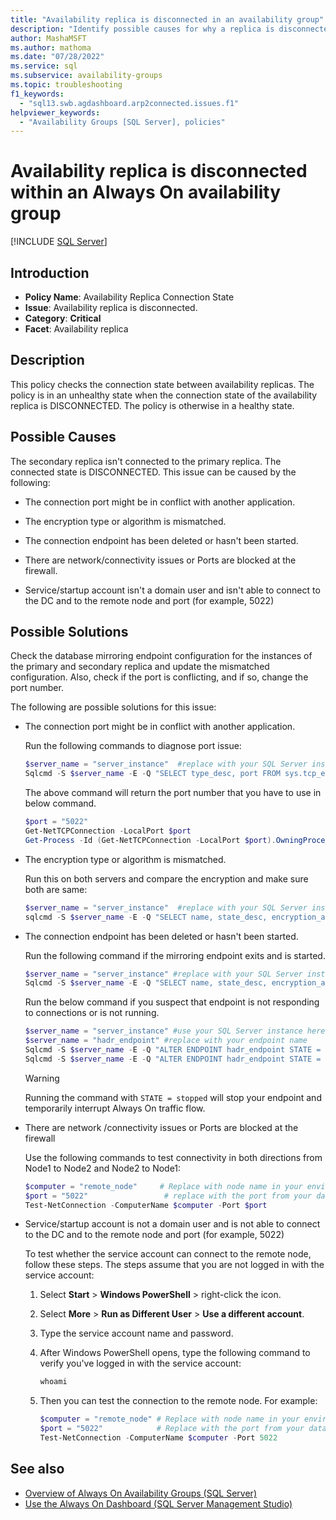 ```yaml
---
title: "Availability replica is disconnected in an availability group"
description: "Identify possible causes for why a replica is disconnected within an Always On availability group."
author: MashaMSFT
ms.author: mathoma
ms.date: "07/28/2022"
ms.service: sql
ms.subservice: availability-groups
ms.topic: troubleshooting
f1_keywords:
  - "sql13.swb.agdashboard.arp2connected.issues.f1"
helpviewer_keywords:
  - "Availability Groups [SQL Server], policies"
---
```


# Availability replica is disconnected within an Always On availability group

[!INCLUDE [SQL Server](../../../includes/applies-to-version/sqlserver.md)]
    
## Introduction  
  
- **Policy Name**: Availability Replica Connection State
- **Issue**: Availability replica is disconnected.
- **Category**: **Critical**
- **Facet**: Availability replica  
  
## Description  

This policy checks the connection state between availability replicas. The policy is in an unhealthy state when the connection state of the availability replica is DISCONNECTED. The policy is otherwise in a healthy state.  
  
## Possible Causes

 The secondary replica isn't connected to the primary replica. The connected state is DISCONNECTED. This issue can be caused by the following:  
  
- The connection port might be in conflict with another application.  
  
- The encryption type or algorithm is mismatched.  
  
- The connection endpoint has been deleted or hasn't been started.  
  
- There are network/connectivity issues or Ports are blocked at the firewall.  

- Service/startup account isn't a domain user and  isn't able to connect to the DC and to the remote node and port (for example, 5022) 
 
## Possible Solutions  

Check the database mirroring endpoint configuration for the instances of the primary and secondary replica and update the mismatched configuration. Also, check if the port is conflicting, and if so, change the port number. 

The following are possible solutions for this issue:  
 
- The connection port might be in conflict with another application.

   Run the following commands to diagnose port issue:
   
   ```PowerShell  
   $server_name = "server_instance"  #replace with your SQL Server instance
   Sqlcmd -S $server_name -E -Q "SELECT type_desc, port FROM sys.tcp_endpoints WHERE type_desc = 'DATABASE_MIRRORING'; "
   ```
   The above command will return the port number that you have to use in below command.
   
   ```PowerShell
   $port = "5022"
   Get-NetTCPConnection -LocalPort $port
   Get-Process -Id (Get-NetTCPConnection -LocalPort $port).OwningProcess |Select-Object Name, ProductVersion, Path, Id
   ```

- The encryption type or algorithm is mismatched.

   Run this on both servers and compare the encryption and make sure both are same:

   ```PowerShell
   $server_name = "server_instance"  #replace with your SQL Server instance
   sqlcmd -S $server_name -E -Q "SELECT name, state_desc, encryption_algorithm_desc, protocol_desc, type_desc  FROM sys.database_mirroring_endpoints"
   ```

- The connection endpoint has been deleted or hasn't been started.
	
   Run the following command if the mirroring endpoint exits and is started.
	
   ```PowerShell
   $server_name = "server_instance" #replace with your SQL Server instance
   Sqlcmd -S $server_name -E -Q "SELECT name, state_desc, encryption_algorithm_desc, protocol_desc, type_desc  FROM sys.database_mirroring_endpoints"
   ```

   Run the below command if you suspect that endpoint is not responding to connections or is not running. 
  
  
   ```PowerShell
   $server_name = "server_instance" #use your SQL Server instance here
   $server_name = "hadr_endpoint" #replace with your endpoint name
   Sqlcmd -S $server_name -E -Q "ALTER ENDPOINT hadr_endpoint STATE = stopped"
   Sqlcmd -S $server_name -E -Q "ALTER ENDPOINT hadr_endpoint STATE = started"
  ```
  >[!WARNING]
  >Running the command with `STATE = stopped` will stop your endpoint and temporarily interrupt Always On traffic flow.
  
  
   
- There are network /connectivity issues or Ports are blocked at the firewall

   Use the following commands to test connectivity in both directions from Node1 to Node2 and Node2 to Node1:

   ```PowerShell
   $computer = "remote_node" 	 # Replace with node name in your environment.
   $port = "5022"                 # replace with the port from your database_mirroring_endpoints.
   Test-NetConnection -ComputerName $computer -Port $port 
   ```

- Service/startup account is not a domain user and  is not able to connect to the DC and to the remote node and port (for example, 5022) 

   To test whether the service account can connect to the remote node, follow these steps. The steps assume that you are not logged in with the service account:

   1. Select **Start** > **Windows PowerShell** > right-click the icon.
   1. Select **More** > **Run as Different User** > **Use a different account**.
   1. Type the service account name and password.
   1. After Windows PowerShell opens, type the following command to verify you've logged in with the service account:
   
      ```PowerShell	
      whoami
      ```
	
   1. Then you can test the connection to the remote node. For example:

      ```PowerShell
      $computer = "remote_node" # Replace with node name in your environment.
      $port = "5022"            # Replace with the port from your database_mirroring_endpoints.        
      Test-NetConnection -ComputerName $computer -Port 5022
      ```
  
## See also  
- [Overview of Always On Availability Groups &#40;SQL Server&#41;](../../../database-engine/availability-groups/windows/overview-of-always-on-availability-groups-sql-server.md)   
- [Use the Always On Dashboard &#40;SQL Server Management Studio&#41;](../../../database-engine/availability-groups/windows/use-the-always-on-dashboard-sql-server-management-studio.md)  
  
  
